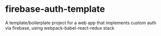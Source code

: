 # firebase-auth-template
A template/boilerplate project for a web app that implements custom auth via firebase, using webpack-babel-react-redux stack

